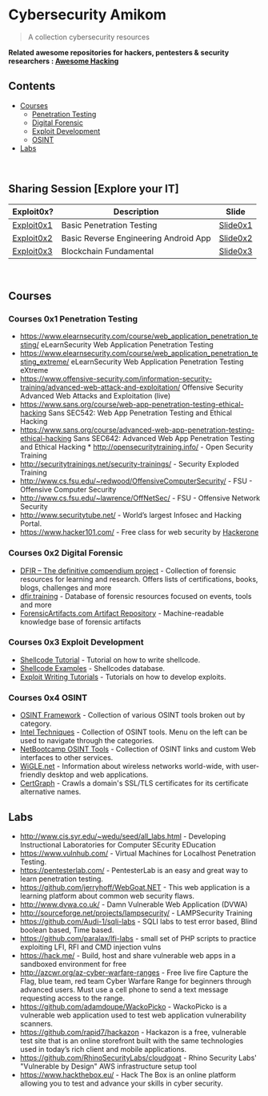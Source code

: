 # Cybersecurity Amikom 
> A collection cybersecurity resources

**Related awesome repositories for hackers, pentesters & security researchers : [Awesome Hacking](https://github.com/Hack-with-Github/Awesome-Hacking)**

## Contents
 * [Courses](#courses-0x1-penetraion-testing)
   * [Penetration Testing](#courses-0x1-penetraion-testing)
   * [Digital Forensic](#courses-0x2-digital-forensic)
   * [Exploit Development](#courses-0x3-exploit-development)
   * [OSINT](#courses-0x4-OSINT)
 * [Labs](#labs)
 
&nbsp;

## Sharing Session [Explore your IT]
Exploit0x?  |  Description  |  Slide
----  |  ----  |  ----
[Exploit0x1](https://raw.githubusercontent.com/CSDV01/index/master/poster/exploit-0x1.jpg) | Basic Penetration Testing | [Slide0x1](https://github.com/CSDV01/index/tree/master/sharingsession_ppt) 
[Exploit0x2](https://raw.githubusercontent.com/CSDV01/index/master/poster/exploit-0x2.jpg) | Basic Reverse Engineering Android App | [Slide0x2](https://github.com/CSDV01/index/tree/master/sharingsession_ppt)
[Exploit0x3](https://raw.githubusercontent.com/CSDV01/index/master/poster/exploit-0x3.jpg) | Blockchain Fundamental | [Slide0x3](https://github.com/CSDV01/index/tree/master/sharingsession_ppt)

&nbsp;

## Courses

### Courses 0x1 Penetration Testing
* https://www.elearnsecurity.com/course/web_application_penetration_testing/ eLearnSecurity Web Application Penetration Testing
* https://www.elearnsecurity.com/course/web_application_penetration_testing_extreme/ eLearnSecurity Web Application Penetration Testing eXtreme
* https://www.offensive-security.com/information-security-training/advanced-web-attack-and-exploitation/ Offensive Security Advanced Web Attacks and Exploitation (live)
* https://www.sans.org/course/web-app-penetration-testing-ethical-hacking Sans SEC542: Web App Penetration Testing and Ethical Hacking
* https://www.sans.org/course/advanced-web-app-penetration-testing-ethical-hacking Sans SEC642: Advanced Web App Penetration Testing and Ethical Hacking   * http://opensecuritytraining.info/ - Open Security Training
* http://securitytrainings.net/security-trainings/ - Security Exploded Training
* http://www.cs.fsu.edu/~redwood/OffensiveComputerSecurity/ - FSU - Offensive Computer Security
* http://www.cs.fsu.edu/~lawrence/OffNetSec/ - FSU - Offensive Network Security
* http://www.securitytube.net/ - World’s largest Infosec and Hacking Portal.
* https://www.hacker101.com/ - Free class for web security by [Hackerone](https://www.hackerone.com)

### Courses 0x2 Digital Forensic
* [DFIR – The definitive compendium project](https://aboutdfir.com) - Collection of forensic resources for learning and research. Offers lists of certifications, books, blogs, challenges and more
* [dfir.training](https://www.dfir.training/) - Database of forensic resources focused on events, tools and more
* [ForensicArtifacts.com Artifact Repository](https://github.com/ForensicArtifacts/artifacts) - Machine-readable knowledge base of forensic artifacts

### Courses 0x3 Exploit Development
* [Shellcode Tutorial](http://www.vividmachines.com/shellcode/shellcode.html) - Tutorial on how to write shellcode.
* [Shellcode Examples](http://shell-storm.org/shellcode/) - Shellcodes database.
* [Exploit Writing Tutorials](https://www.corelan.be/index.php/2009/07/19/exploit-writing-tutorial-part-1-stack-based-overflows/) - Tutorials on how to develop exploits.

### Courses 0x4 OSINT 
* [OSINT Framework](http://osintframework.com/) - Collection of various OSINT tools broken out by category.
* [Intel Techniques](https://inteltechniques.com/menu.html) - Collection of OSINT tools. Menu on the left can be used to navigate through the categories.
* [NetBootcamp OSINT Tools](http://netbootcamp.org/osinttools/) - Collection of OSINT links and custom Web interfaces to other services.
* [WiGLE.net](https://wigle.net/) - Information about wireless networks world-wide, with user-friendly desktop and web applications.
* [CertGraph](https://github.com/lanrat/certgraph) - Crawls a domain's SSL/TLS certificates for its certificate alternative names.


## Labs

* http://www.cis.syr.edu/~wedu/seed/all_labs.html - Developing Instructional Laboratories for Computer SEcurity EDucation
* https://www.vulnhub.com/ - Virtual Machines for Localhost Penetration Testing.
* https://pentesterlab.com/ - PentesterLab is an easy and great way to learn penetration testing.
* https://github.com/jerryhoff/WebGoat.NET - This web application is a learning platform about common web security flaws.
* http://www.dvwa.co.uk/ - Damn Vulnerable Web Application (DVWA)
* http://sourceforge.net/projects/lampsecurity/ - LAMPSecurity Training
* https://github.com/Audi-1/sqli-labs - SQLI labs to test error based, Blind boolean based, Time based.
* https://github.com/paralax/lfi-labs - small set of PHP scripts to practice exploiting LFI, RFI and CMD injection vulns
* https://hack.me/ - Build, host and share vulnerable web apps in a sandboxed environment for free
* http://azcwr.org/az-cyber-warfare-ranges - Free live fire Capture the Flag, blue team, red team Cyber Warfare Range for beginners through advanced users. Must use a cell phone to send a text message requesting access to the range.
* https://github.com/adamdoupe/WackoPicko - WackoPicko is a vulnerable web application used to test web application vulnerability scanners.
* https://github.com/rapid7/hackazon - Hackazon is a free, vulnerable test site that is an online storefront built with the same technologies used in today’s rich client and mobile applications.
* https://github.com/RhinoSecurityLabs/cloudgoat - Rhino Security Labs' "Vulnerable by Design" AWS infrastructure setup tool
* https://www.hackthebox.eu/ - Hack The Box is an online platform allowing you to test and advance your skills in cyber security.



